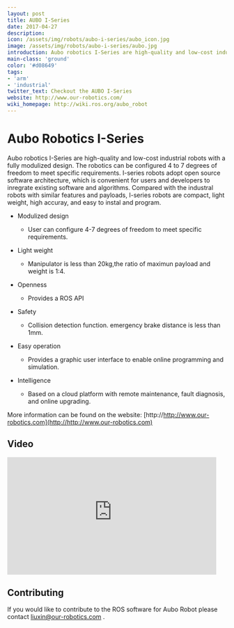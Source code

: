 ```yaml
---
layout: post
title: AUBO I-Series
date: 2017-04-27
description:
icon: /assets/img/robots/aubo-i-series/aubo_icon.jpg
image: /assets/img/robots/aubo-i-series/aubo.jpg
introduction: Aubo robotics I-Series are high-quality and low-cost industrial robots.
main-class: 'ground'
color: '#d08649'
tags:
- 'arm'
- 'industrial'
twitter_text: Checkout the AUBO I-Series
website: http://www.our-robotics.com/
wiki_homepage: http://wiki.ros.org/aubo_robot
---
```


# Aubo Robotics I-Series

Aubo robotics I-Series are high-quality and low-cost industrial robots with a fully modulized design.
The robotics can be configured 4 to 7 degrees of freedom to meet specific requirements.
I-series robots adopt open source software architecture, which is convenient for users and developers to inregrate existing software and algorithms.
Compared with the industral robots with similar features and payloads, I-series robots are compact, light weight, high accuray, and easy to instal and program.

* Modulized design
    * User can configure 4-7 degrees of freedom to meet specific requirements.

* Light weight
    * Manipulator is less than 20kg,the ratio of maximun payload and weight is 1:4.

* Openness
    * Provides a ROS API

* Safety
    * Collision detection function. emergency brake distance is less than 1mm.

* Easy operation
    * Provides a graphic user interface to enable online programming and simulation.

* Intelligence
    * Based on a cloud platform with remote maintenance, fault diagnosis, and online upgrading.

More information can be found on the website: [http://http://www.our-robotics.com](http://http://www.our-robotics.com)

## Video

<iframe type="text/html" src="http://www.youtube-nocookie.com/embed/38KA7lD-92I" allowfullscreen="" width="480" height="270" frameborder="0"></iframe>

## Contributing

If you would like to contribute to the ROS software for Aubo Robot please contact liuxin@our-robotics.com .
